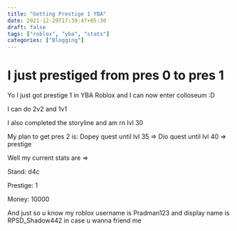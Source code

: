 ```yaml
---
title: "Getting Prestige 1 YBA"
date: 2021-12-29T17:39:47+05:30
draft: false
tags: ["roblox", "yba", "stats"]
categories: ["Blogging"]
---
```


# I just prestiged from pres 0 to pres 1

Yo I just got prestige 1 in YBA Roblox and I can now enter colloseum :D

I can do 2v2 and 1v1

I also completed the storyline and am rn lvl 30

My plan to get pres 2 is: Dopey quest until lvl 35 => Dio quest until lvl 40 => prestige

Well my current stats are =>

Stand: d4c

Prestige: 1

Money: 10000

And just so u know my roblox username is Pradman123 and display name is RPSD_Shadow442 in case u wanna friend me

